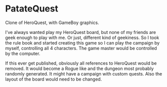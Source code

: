 # PatateQuest
Clone of HeroQuest, with GameBoy graphics. 

I've always wanted play my HeroQuest board, but none of my friends are geek enough to play with me. Or just, different kind of geekiness. So I took the rule book and started creating this game so I can play the campaign by myself, controlling all 4 characters. The game master would be controlled by the computer.

If this ever get published, obviously all references to HeroQuest would be removed. It would become a Rogue like and the dungeon most probably randomly generated. It might have a campaign with custom quests. Also the layout of the board would need to be changed.
